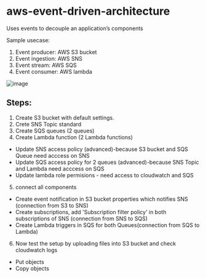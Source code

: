 # aws-event-driven-architecture

Uses events to decouple an application’s components

Sample usecase:
1. Event producer: AWS S3 bucket
2. Event ingestion: AWS SNS
3. Event stream: AWS SQS
4. Event consumer: AWS lambda

![image](https://github.com/user-attachments/assets/82b76f92-3125-4e94-929c-a9e6d86c4e33)

## Steps:

1. Create S3 bucket with default settings.
2. Crete SNS Topic standard
3. Create SQS queues (2 queues)
4. Create Lambda function (2 Lambda functions)
- Update SNS access policy (advanced)-because S3 bucket and SQS Queue need acccess on SNS
- Update SQS access policy for 2 queues (advanced)-because SNS Topic and Lambda need acccess on SQS
- Update lambda role permisions - need access to cloudwatch and SQS
5. connect all components
- Create event notification in S3 bucket properties which notifies SNS (connection from S3 to SNS)
- Create subscriptions, add 'Subscription filter policy' in both subscriptions of SNS (connection from SNS to SQS)
- Create Lambda triggers in SQS for both Queues(connection from SQS to Lambda)

6. Now test the setup by uploading files into S3 bucket and check cloudwatch logs
- Put objects
- Copy objects
